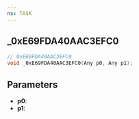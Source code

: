 ```yaml
---
ns: TASK
---
```

## _0xE69FDA40AAC3EFC0

```c
// 0xE69FDA40AAC3EFC0
void _0xE69FDA40AAC3EFC0(Any p0, Any p1);
```

## Parameters
* **p0**:
* **p1**:
